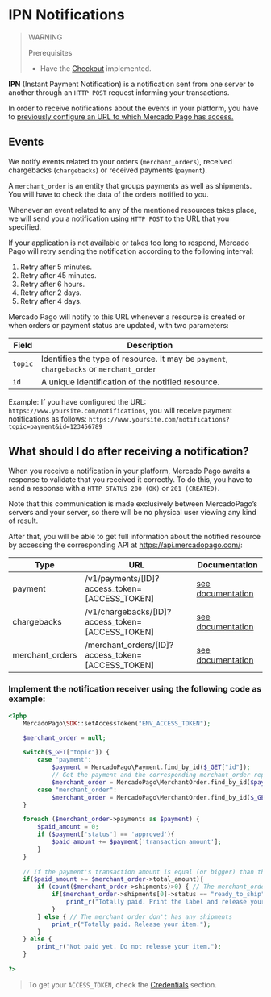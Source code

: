 # IPN Notifications

> WARNING
>
> Prerequisites
>
> * Have the [Checkout](/guides/payments/web-checkout/introduction.en.md) implemented.

**IPN** (Instant Payment Notification) is a notification sent from one server to another through an `HTTP POST` request informing your transactions.

In order to receive notifications about the events in your platform, you have to [previously configure an URL to which Mercado Pago has access.
](https://www.mercadopago.com.ar/herramientas/notificaciones)


## Events

We notify events related to your orders (`merchant_orders`), received chargebacks (`chargebacks`) or received payments (`payment`).

A `merchant_order` is an entity that groups payments as well as shipments. You will have to check the data of the orders notified to you.

Whenever an event related to any of the mentioned resources takes place, we will send you a notification using `HTTP POST` to the URL that you specified.

If your application is not available or takes too long to respond, Mercado Pago will retry sending the notification according to the following interval:

1. Retry after 5 minutes.
2. Retry after 45 minutes.
3. Retry after 6 hours.
4. Retry after 2 days.
5. Retry after 4 days.

Mercado Pago will notify to this URL whenever a resource is created or when orders or payment status are updated, with two parameters:

| Field 		| Description 				 |
| ---- 		| ---- 				 |
| `topic` | Identifies the type of resource. It may be `payment`, `chargebacks` or `merchant_order` |
| `id` | A unique identification of the notified resource. |


Example: If you have configured the URL:  `https://www.yoursite.com/notifications`, you will receive payment notifications as follows:  `https://www.yoursite.com/notifications?topic=payment&id=123456789`

## What should I do after receiving a notification?

When you receive a notification in your platform, Mercado Pago awaits a response to validate that you received it correctly. To do this, you have to send a response with a `HTTP STATUS 200 (OK)` or `201 (CREATED)`.

Note that this communication is made exclusively between MercadoPago’s servers and your server, so there will be no physical user viewing any kind of result.

After that, you will be able to get full information about the notified resource by accessing the corresponding API at https://api.mercadopago.com/:

Type               | URL                                                         | Documentation
------------------ | ----------------------------------------------------------- | --------------------
payment            | /v1/payments/[ID]?access\_token=[ACCESS\_TOKEN] | [see documentation](/reference/payments/_payments_id/get/)
chargebacks    	   | /v1/chargebacks/[ID]?access\_token=[ACCESS\_TOKEN]| [see documentation]()
merchant_orders    | /merchant\_orders/[ID]?access\_token=[ACCESS\_TOKEN]           | [see documentation](/reference/merchant_orders/_merchant_orders_id/get/)


### Implement the notification receiver using the following code as example:

```php
<?php
	MercadoPago\SDK::setAccessToken("ENV_ACCESS_TOKEN");

	$merchant_order = null;

	switch($_GET["topic"]) {
		case "payment":
			$payment = MercadoPago\Payment.find_by_id($_GET["id"]);
			// Get the payment and the corresponding merchant_order reported by the IPN.
			$merchant_order = MercadoPago\MerchantOrder.find_by_id($payment->order_id);
		case "merchant_order":
			$merchant_order = MercadoPago\MerchantOrder.find_by_id($_GET["id"]);
	}

	foreach ($merchant_order->payments as $payment) {
		$paid_amount = 0;
		if ($payment['status'] == 'approved'){
			$paid_amount += $payment['transaction_amount'];
		}
	}
	
	// If the payment's transaction amount is equal (or bigger) than the merchant_order's amount you can release your items
	if($paid_amount >= $merchant_order->total_amount){
		if (count($merchant_order->shipments)>0) { // The merchant_order has shipments
			if($merchant_order->shipments[0]->status == "ready_to_ship") {
				print_r("Totally paid. Print the label and release your item.");
			}
		} else { // The merchant_order don't has any shipments
			print_r("Totally paid. Release your item.");
		}
	} else {
		print_r("Not paid yet. Do not release your item.");
	}
	
?>
```

> To get your `ACCESS_TOKEN`, check the [Credentials](https://www.mercadopago.com.ar/account/credentials?type=basic) section.
